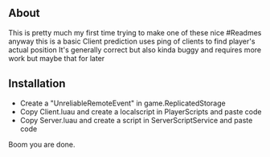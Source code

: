 ## About
This is pretty much my first time trying to make one of these nice #Readmes
anyway this is a basic Client prediction uses ping of clients to find player's actual position
It's generally correct but also kinda buggy and requires more work but maybe that for later

## Installation
- Create a "UnreliableRemoteEvent" in game.ReplicatedStorage
- Copy Client.luau and create a localscript in PlayerScripts and paste code
- Copy Server.luau and create a script in ServerScriptService and paste code

Boom you are done.
